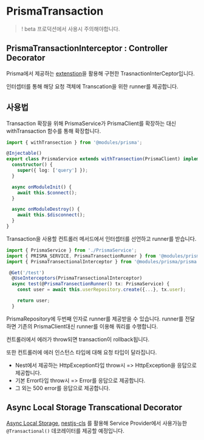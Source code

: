 # PrismaTransaction

> ! beta 프로덕션에서 사용시 주의해야합니다.

## PrismaTransactionInterceptor : Controller Decorator

Prisma에서 제공하는 [extenstion](https://github.com/prisma/prisma-client-extensions/tree/main/callback-free-itx)을 활용해 구현한 TrasnactionInterCeptor입니다.

인터셉터를 통해 해당 요청 객체에 Transcation을 위한 runner를 제공합니다.

## 사용법

Transaction 확장을 위해 PrismaService가 PrismaClient를 확장하는 대신 withTransaction 함수를 통해 확장합니다.

```ts
import { withTransection } from '@modules/prisma';

@Injectable()
export class PrismaService extends withTransection(PrismaClient) implements OnModuleInit, OnModuleDestroy {
  constructor() {
    super({ log: ['query'] });
  }

  async onModuleInit() {
    await this.$connect();
  }

  async onModuleDestroy() {
    await this.$disconnect();
  }
}
```

Transaction을 사용할 컨트롤러 메서드에서 인터셉터를 선언하고 runner를 받습니다.

```ts
import { PrismaService } from './PrismaService';
import { PRISMA_SERVICE, PrismaTransectionRunner } from '@modules/prisma';
import { PrismaTransectionalInterceptor } from '@modules/prisma/prisma.interceptor';

 @Get('/test')
  @UseInterceptors(PrismaTransectionalInterceptor)
  async test(@PrismaTransectionRunner() tx: PrismaService) {
    const user = await this.userRepository.create({...}, tx.user);

    return user;
  }
```

PrismaRepository에 두번째 인자로 runner를 제공받을 수 있습니다. runner를 전달하면 기존의 PrismaClient대신 runner를 이용해 쿼리를 수행합니다.

컨트롤러에서 에러가 throw되면 transaction이 rollback됩니다.

또한 컨트롤러에 에러 인스턴스 타입에 대해 요청 타입이 달라집니다.

- Nest에서 제공하는 HttpException타입 throw시 => HttpException을 응답으로 제공합니다.
- 기본 Error타입 throw시 => Error를 응답으로 제공합니다.
- 그 외는 500 error를 응답으로 제공합니다.

## Async Local Storage Transcational Decorator

[Async Local Storage](https://docs.nestjs.com/recipes/async-local-storage), [nestjs-cls](https://docs.nestjs.com/recipes/async-local-storage#nestjs-cls) 를 활용해 Service Provider에서 사용가능한 `@Transactional()` 데코레이터를 제공할 예정입니다.

